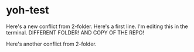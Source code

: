 # yoh-test

Here's a new conflict from 2-folder.
Here's a first line.
I'm editing this in the terminal.
DIFFERENT FOLDER! AND COPY OF THE REPO!

Here's another conflict from 2-folder.
